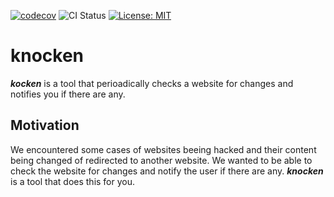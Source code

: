 [![codecov](https://codecov.io/gh/wutzi15/knocken/branch/main/graph/badge.svg?token=MYj8xbirav)](https://codecov.io/gh/wutzi15/knocken)
![CI Status](https://github.com/wutzi15/knocken/actions/workflows/main.yml/badge.svg)
[![License: MIT](https://img.shields.io/badge/License-MIT-yellow.svg)](https://opensource.org/licenses/MIT)


# knocken
***kocken*** is a tool that perioadically checks a website for changes and notifies you if there are any.

## Motivation
We encountered some cases of websites beeing hacked and their content being changed of redirected to another website. We wanted to be able to check the website for changes and notify the user if there are any. ***knocken*** is a tool that does this for you.